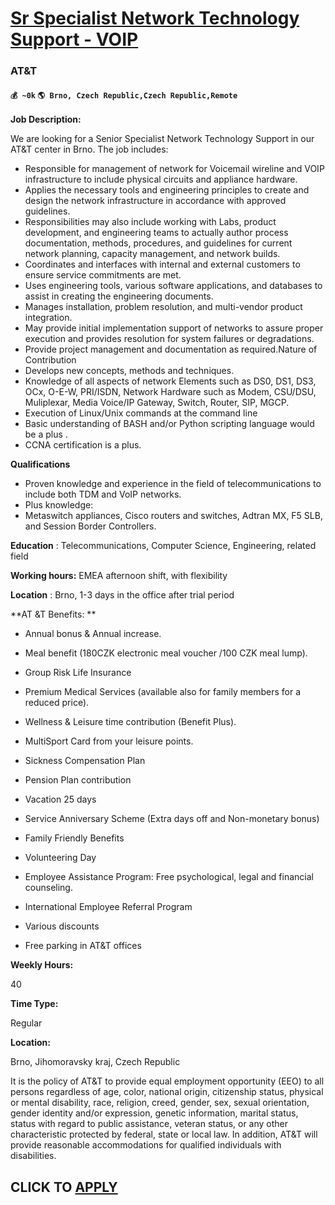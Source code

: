 # [Sr Specialist Network Technology Support - VOIP](https://www.remotewlb.com/apply/sr-specialist-network-technology-support-voip)  
### AT&T  
#### `💰 ~0k` `🌎 Brno, Czech Republic,Czech Republic,Remote`  

**Job Description:**

We are looking for a Senior Specialist Network Technology Support in our AT&T center in Brno. The job includes:

  * Responsible for management of network for Voicemail wireline and VOIP infrastructure to include physical circuits and appliance hardware.
  * Applies the necessary tools and engineering principles to create and design the network infrastructure in accordance with approved guidelines.
  * Responsibilities may also include working with Labs, product development, and engineering teams to actually author process documentation, methods, procedures, and guidelines for current network planning, capacity management, and network builds.
  * Coordinates and interfaces with internal and external customers to ensure service commitments are met.
  * Uses engineering tools, various software applications, and databases to assist in creating the engineering documents.
  * Manages installation, problem resolution, and multi-vendor product integration.
  * May provide initial implementation support of networks to assure proper execution and provides resolution for system failures or degradations.
  * Provide project management and documentation as required.Nature of Contribution
  * Develops new concepts, methods and techniques. 
  * Knowledge of all aspects of network Elements such as DS0, DS1, DS3, OCx, O-E-W, PRI/ISDN, Network Hardware such as Modem, CSU/DSU, Muliplexar, Media Voice/IP Gateway, Switch, Router, SIP, MGCP.
  * Execution of Linux/Unix commands at the command line
  * Basic understanding of BASH and/or Python scripting language would be a plus .
  * CCNA certification is a plus.

 **Qualifications**

  * Proven knowledge and experience in the field of telecommunications to include both TDM and VoIP networks. 
  * Plus knowledge: 
  * Metaswitch appliances, Cisco routers and switches, Adtran MX, F5 SLB, and Session Border Controllers.

 **Education** : Telecommunications, Computer Science, Engineering, related field

 **Working hours:** EMEA afternoon shift, with flexibility

 **Location** : Brno, 1-3 days in the office after trial period

 **AT &T Benefits: **

  * Annual bonus & Annual increase.
  * Meal benefit (180CZK electronic meal voucher /100 CZK meal lump).

  * Group Risk Life Insurance

  * Premium Medical Services (available also for family members for a reduced price).

  * Wellness & Leisure time contribution (Benefit Plus).

  * MultiSport Card from your leisure points.

  * Sickness Compensation Plan

  * Pension Plan contribution

  * Vacation 25 days

  * Service Anniversary Scheme (Extra days off and Non-monetary bonus)

  * Family Friendly Benefits

  * Volunteering Day

  * Employee Assistance Program: Free psychological, legal and financial counseling.

  * International Employee Referral Program

  * Various discounts

  * Free parking in AT&T offices

 **Weekly Hours:**

40

 **Time Type:**

Regular

 **Location:**

Brno, Jihomoravsky kraj, Czech Republic

It is the policy of AT&T to provide equal employment opportunity (EEO) to all persons regardless of age, color, national origin, citizenship status, physical or mental disability, race, religion, creed, gender, sex, sexual orientation, gender identity and/or expression, genetic information, marital status, status with regard to public assistance, veteran status, or any other characteristic protected by federal, state or local law. In addition, AT&T will provide reasonable accommodations for qualified individuals with disabilities.

  
## CLICK TO [APPLY](https://www.remotewlb.com/apply/sr-specialist-network-technology-support-voip)

